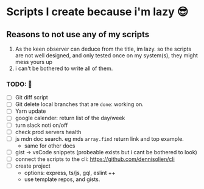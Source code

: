 # Scripts I create because i'm lazy 😎

## Reasons to not use any of my scripts
1. As the keen observer can deduce from the title, im lazy.
so the scripts are not well designed, and only tested once on my system(s), they might mess yours up 
2. i can't be bothered to write all of them.

### TODO: 🚀

- [ ] Git diff script
- [ ] Git delete local branches that are `done`: working on.
- [ ] Yarn update
- [ ] google calender: return list of the day/week
- [ ] turn slack noti on/off
- [ ] check prod servers health
- [ ] js mdn doc search. eg mds `array.find` return link and top example.
    * same for other docs
- [ ] gist -> vsCode snippets (probeable exists but i cant be bothered to look)
- [ ] connect the scripts to the cli: https://github.com/dennisolien/cli
- [ ] create project
    * options: express, ts/js, gql, eslint ++
    * use template repos, and gists.
